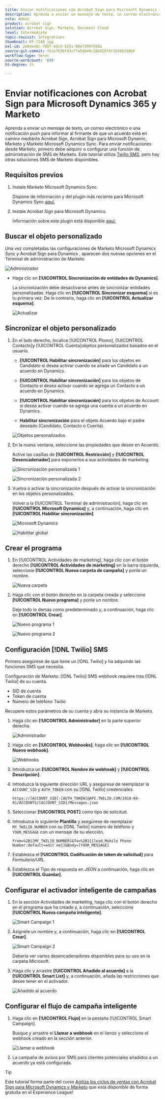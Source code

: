 ```yaml
---
title: Enviar notificaciones con Acrobat Sign para Microsoft Dynamics 365 y Marketo
description: Aprenda a enviar un mensaje de texto, un correo electrónico o una notificación push para informar al firmante de que un acuerdo está en camino
role: Admin
product: acrobat sign
solution: Acrobat Sign, Marketo, Document Cloud
level: Intermediate
topic-revisit: Integrations
thumbnail: KT-7249.jpg
exl-id: 2e0de48c-70bf-4dc5-8251-88e7399f588a
source-git-commit: f63e7630f43cf7a5d049c286458f9f3549b29869
workflow-type: tm+mt
source-wordcount: '690'
ht-degree: 1%

---
```


# Enviar notificaciones con Acrobat Sign para Microsoft Dynamics 365 y Marketo

Aprenda a enviar un mensaje de texto, un correo electrónico o una notificación push para informar al firmante de que un acuerdo está en camino mediante Acrobat Sign, Acrobat Sign para Microsoft Dynamic, Marketo y Marketo Microsoft Dynamics Sync. Para enviar notificaciones desde Marketo, primero debe adquirir o configurar una función de administración de SMS de Marketo. Este tutorial utiliza [Twilio SMS](https://launchpoint.marketo.com/twilio/twilio-sms-for-marketo/), pero hay otras soluciones SMS de Marketo disponibles.

## Requisitos previos

1. Instale Marketo Microsoft Dynamics Sync.

   Dispone de información y del plugin más reciente para Microsoft Dynamics Sync [aquí.](https://experienceleague.adobe.com/docs/marketo/using/product-docs/crm-sync/microsoft-dynamics/marketo-plugin-releases-for-microsoft-dynamics.html)

1. Instale Acrobat Sign para Microsoft Dynamics.

   Información sobre este plugin está disponible [aquí.](https://helpx.adobe.com/ca/sign/using/microsoft-dynamics-integration-installation-guide.html)

## Buscar el objeto personalizado

Una vez completadas las configuraciones de Marketo Microsoft Dynamics Sync y Acrobat Sign para Dynamics , aparecen dos nuevas opciones en el Terminal de administración de Marketo.

![Administrador](assets/adminTerminal.png)

* Haga clic en **[!UICONTROL Sincronización de entidades de Dynamics]**.

   La sincronización debe desactivarse antes de sincronizar entidades personalizadas. Haga clic en **[!UICONTROL Sincronizar esquema]** si es tu primera vez. De lo contrario, haga clic en **[!UICONTROL Actualizar esquema]**.

   ![Actualizar](assets/refreshSchema.png)

## Sincronizar el objeto personalizado

1. En el lado derecho, localice [!UICONTROL Plomo], [!UICONTROL Contacto]y [!UICONTROL Cuenta]objetos personalizados basados en el usuario.

   * **[!UICONTROL Habilitar sincronización]** para los objetos en Candidato si desea activar cuando se añade un Candidato a un acuerdo en Dynamics.

   * **[!UICONTROL Habilitar sincronización]** para los objetos de Contacto si desea activar cuando se agrega un Contacto a un acuerdo en Dynamics.

   * **[!UICONTROL Habilitar sincronización]** para los objetos de Account si desea activar cuando se agrega una cuenta a un acuerdo en Dynamics.

   * **Habilitar sincronización** para el objeto Acuerdo bajo el padre deseado (Candidato, Contacto o Cuenta).

   ![Objetos personalizados](assets/enableSyncDynamics.png)

1. En la nueva ventana, seleccione las propiedades que desee en Acuerdo.

   Active las casillas de **[!UICONTROL Restricción]** y **[!UICONTROL Desencadenador]** para exponerlos a sus actividades de marketing.

   ![Sincronización personalizada 1](assets/entitySync1.png)

   ![Sincronización personalizada 2](assets/entitySync2.png)

1. Vuelva a activar la sincronización después de activar la sincronización en los objetos personalizados.

   Volver a la [!UICONTROL Terminal de administración], haga clic en **[!UICONTROL Microsoft Dynamics]** y, a continuación, haga clic en **[!UICONTROL Habilitar sincronización]**.

   ![Microsoft Dynamics](assets/microsoftDynamics.png)

   ![Habilitar global](assets/enableGlobalDynamics.png)

## Crear el programa

1. En [!UICONTROL Actividades de marketing], haga clic con el botón derecho **[!UICONTROL Actividades de marketing]** en la barra izquierda, seleccione **[!UICONTROL Nueva carpeta de campaña]** y ponle un nombre.

   ![Nueva carpeta](assets/newFolder.png)

1. Haga clic con el botón derecho en la carpeta creada y seleccione **[!UICONTROL Nuevo programa]** y ponle un nombre.

   Deje todo lo demás como predeterminado y, a continuación, haga clic en **[!UICONTROL Crear]**.

   ![Nuevo programa 1](assets/newProgram1.png)

   ![Nuevo programa 2](assets/newProgram2.png)

## Configuración [!DNL Twilio] SMS

Primero asegúrese de que tiene un [!DNL Twilio] y ha adquirido las funciones SMS que necesita.

Configuración de Marketo: [!DNL Twilio] SMS webhook requiere tres [!DNL Twilio] de su cuenta.

* SID de cuenta
* Token de cuenta
* Número de teléfono Twilio

Recupere estos parámetros de su cuenta y abra su instancia de Marketo.

1. Haga clic en **[!UICONTROL Administrador]** en la parte superior derecha.

   ![Administrador](assets/adminTab.png)

1. Haga clic en **[!UICONTROL Webhooks]**, haga clic en **[!UICONTROL Nuevo webhook]**.

   ![Webhooks](assets/webhooks.png)

1. Introduzca un **[!UICONTROL Nombre de webhook]** y **[!UICONTROL Descripción]**.

1. Introduzca la siguiente dirección URL y asegúrese de reemplazar la `ACCOUNT_SID` y `AUTH_TOKEN` con su [!DNL Twilio] credenciales.

   ```
   https://[ACCOUNT_SID]:[AUTH_TOKEN]@API.TWILIO.COM/2010-04-01/ACCOUNTS/[ACCOUNT_SID]/Messages.json
   ```

1. Seleccionar **[!UICONTROL POST]** como tipo de solicitud.

1. Introduzca lo siguiente **Plantilla** y asegúrese de reemplazar `MY_TWILIO_NUMBER` con su [!DNL Twilio] número de teléfono y `YOUR_MESSAGE` con un mensaje de su elección.

   ```
   From=%2B1[MY_TWILIO_NUMBER]&To=%2B1{{lead.Mobile Phone Number:default=edit me}}&Body=[YOUR_MESSAGE]
   ```

1. Establezca el **[!UICONTROL Codificación de token de solicitud]** para *Formulario/URL*.

1. Establezca el Tipo de respuesta en *JSON* a continuación, haga clic en **[!UICONTROL Guardar]**.

## Configurar el activador inteligente de campañas

1. En la sección Actividades de marketing, haga clic con el botón derecho en el programa que ha creado y, a continuación, seleccione **[!UICONTROL Nueva campaña inteligente]**.

   ![Smart Campaign 1](assets/smartCampaign1.png)

1. Asígnele un nombre y, a continuación, haga clic en **[!UICONTROL Crear]**.

   ![Smart Campaign 2](assets/smartCampaign3.png)

   Debería ver varios desencadenadores disponibles para su uso en la carpeta Microsoft.

1. Haga clic y arrastre **[!UICONTROL Añadido al acuerdo]** a la **[!UICONTROL Smart List]** y, a continuación, añada las restricciones que desee tener en el activador.

   ![Añadido al acuerdo](assets/addedToAgreementDynamics.png)

## Configurar el flujo de campaña inteligente

1. Haga clic en **[!UICONTROL Flujo]** en la pestaña [!UICONTROL Smart Campaign].

   Busque y arrastre el **Llamar a webhook** en el lienzo y seleccione el webhook creado en la sección anterior.

   ![Llamar a webhook](assets/callWebhook.png)

1. La campaña de avisos por SMS para clientes potenciales añadidos a un acuerdo ya está configurada.
>[!TIP]
>
>Este tutorial forma parte del curso [Agiliza los ciclos de ventas con Acrobat Sign para Microsoft Dynamics y Marketo](https://experienceleague.adobe.com/?recommended=Sign-U-1-2021.1) que está disponible de forma gratuita en el Experience League!